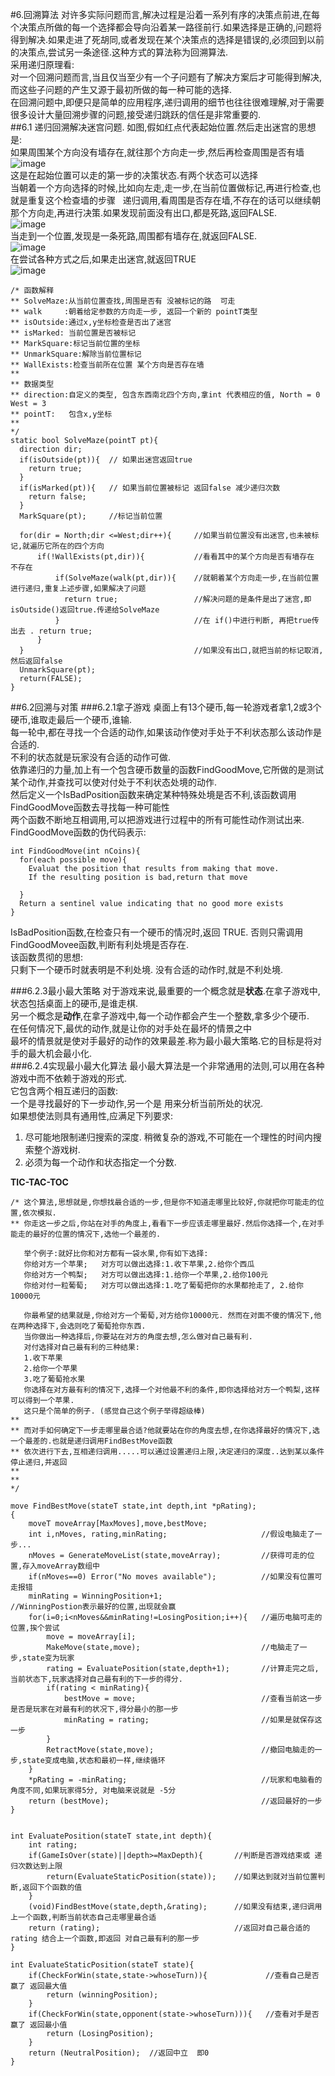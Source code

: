#6.回溯算法
对许多实际问题而言,解决过程是沿着一系列有序的决策点前进,在每个决策点所做的每一个选择都会导向沿着某一路径前行.如果选择是正确的,问题将得到解决.如果走进了死胡同,或者发现在某个决策点的选择是错误的,必须回到以前的决策点,尝试另一条途径.这种方式的算法称为回溯算法.  
采用递归原理看:  
对一个回溯问题而言,当且仅当至少有一个子问题有了解决方案后才可能得到解决,而这些子问题的产生又源于最初所做的每一种可能的选择.  
在回溯问题中,即便只是简单的应用程序,递归调用的细节也往往很难理解,对于需要很多设计大量回溯步骤的问题,接受递归跳跃的信任是非常重要的.  
##6.1 递归回溯解决迷宫问题.
如图,假如红点代表起始位置.然后走出迷宫的思想是:  
如果周围某个方向没有墙存在,就往那个方向走一步,然后再检查周围是否有墙  
![image](https://github.com/nightriain/c/blob/master/mg.jpg)  
这是在起始位置可以走的第一步的决策状态.有两个状态可以选择  
当朝着一个方向选择的时候,比如向左走,走一步,在当前位置做标记,再进行检查,也就是重复这个检查墙的步骤  
递归调用,看周围是否存在墙,不存在的话可以继续朝那个方向走,再进行决策.如果发现前面没有出口,都是死路,返回FALSE.  
![image](https://github.com/nightriain/c/blob/master/mg1.jpg)  
当走到一个位置,发现是一条死路,周围都有墙存在,就返回FALSE.  
![image](https://github.com/nightriain/c/blob/master/mg2.jpg)  
在尝试各种方式之后,如果走出迷宫,就返回TRUE  
![image](https://github.com/nightriain/c/blob/master/mg3.jpg)  

  
```
/* 函数解释  
** SolveMaze:从当前位置查找,周围是否有 没被标记的路  可走
** walk     :朝着给定参数的方向走一步, 返回一个新的 pointT类型
** isOutside:通过x,y坐标检查是否出了迷宫
** isMarked: 当前位置是否被标记
** MarkSquare:标记当前位置的坐标 
** UnmarkSquare:解除当前位置标记
** WallExists:检查当前所在位置 某个方向是否存在墙
**
** 数据类型  
** direction:自定义的类型, 包含东西南北四个方向,拿int 代表相应的值, North = 0 West = 3
** pointT:   包含x,y坐标
** 
*/
static bool SolveMaze(pointT pt){
  direction dir;
  if(isOutside(pt)){  // 如果出迷宫返回true
    return true;
  }
  if(isMarked(pt)){   // 如果当前位置被标记 返回false 减少递归次数
    return false;
  }
  MarkSquare(pt);     //标记当前位置
                                       
  for(dir = North;dir <=West;dir++){     //如果当前位置没有出迷宫,也未被标记,就遍历它所在的四个方向
      if(!WallExists(pt,dir)){           //看看其中的某个方向是否有墙存在 不存在
          if(SolveMaze(walk(pt,dir)){    //就朝着某个方向走一步,在当前位置进行递归,重复上述步骤,如果解决了问题
            return true;                 //解决问题的是条件是出了迷宫,即isOutside()返回true.传递给SolveMaze
          }                              //在 if()中进行判断, 再把true传出去 . return true;
      }
  }                                      //如果没有出口,就把当前的标记取消,然后返回false
  UnmarkSquare(pt);                     
  return(FALSE);
}

```
##6.2回溯与对策
###6.2.1拿子游戏
桌面上有13个硬币,每一轮游戏者拿1,2或3个硬币,谁取走最后一个硬币,谁输.  
每一轮中,都在寻找一个合适的动作,如果该动作使对手处于不利状态那么该动作是合适的.  
不利的状态就是玩家没有合适的动作可做.  
依靠递归的力量,加上有一个包含硬币数量的函数FindGoodMove,它所做的是测试某个动作,并查找可以使对付处于不利状态处境的动作.  
然后定义一个IsBadPosition函数来确定某种特殊处境是否不利,该函数调用FindGoodMove函数去寻找每一种可能性  
两个函数不断地互相调用,可以把游戏进行过程中的所有可能性动作测试出来.  
FindGoodMove函数的伪代码表示:
```
int FindGoodMove(int nCoins){
  for(each possible move){
    Evaluat the position that results from making that move.
    If the resulting position is bad,return that move
  
  }
  Return a sentinel value indicating that no good more exists
}

```
IsBadPosition函数,在检查只有一个硬币的情况时,返回 TRUE. 否则只需调用FindGoodMovee函数,判断有利处境是否存在.  
该函数贯彻的思想:  
只剩下一个硬币时就表明是不利处境. 没有合适的动作时,就是不利处境.  

###6.2.3最小最大策略
对于游戏来说,最重要的一个概念就是**状态**.在拿子游戏中,状态包括桌面上的硬币,是谁走棋.  
另一个概念是**动作**,在拿子游戏中,每一个动作都会产生一个整数,拿多少个硬币.  
在任何情况下,最优的动作,就是让你的对手处在最坏的情景之中  
最坏的情景就是使对手最好的动作的效果最差.称为最小最大策略.它的目标是将对手的最大机会最小化.  
###6.2.4实现最小最大化算法
最小最大算法是一个非常通用的法则,可以用在各种游戏中而不依赖于游戏的形式.  
它包含两个相互递归的函数:  
一个是寻找最好的下一步动作,另一个是 用来分析当前所处的状况.  
如果想使法则具有通用性,应满足下列要求:  
1. 尽可能地限制递归搜索的深度. 稍微复杂的游戏,不可能在一个理性的时间内搜索整个游戏树.  
2. 必须为每一个动作和状态指定一个分数.  
  
**TIC-TAC-TOC**  
```
/* 这个算法,思想就是,你想找最合适的一步,但是你不知道走哪里比较好,你就把你可能走的位置,依次模拟.
** 你走这一步之后,你站在对手的角度上,看看下一步应该走哪里最好.然后你选择一个,在对手能走的最好的位置的情况下,选他一个最差的.  
   
   举个例子:就好比你和对方都有一袋水果,你有如下选择:
   你给对方一个苹果;   对方可以做出选择:1.收下苹果,2.给你个西瓜
   你给对方一个鸭梨;   对方可以做出选择:1.给你一个苹果,2.给你100元
   你给对付一粒葡萄;   对方可以做出选择:1.吃了葡萄把你的水果都抢走了, 2.给你10000元
   
   你最希望的结果就是,你给对方一个葡萄,对方给你10000元. 然而在对面不傻的情况下,他在两种选择下,会选则吃了葡萄抢你东西.
   当你做出一种选择后,你要站在对方的角度去想,怎么做对自己最有利.
   对付选择对自己最有利的三种结果:
   1.收下苹果
   2.给你一个苹果
   3.吃了葡萄抢水果
   你选择在对方最有利的情况下,选择一个对他最不利的条件,即你选择给对方一个鸭梨,这样可以得到一个苹果.
   这只是个简单的例子. (感觉自己这个例子举得超级棒)
** 
** 而对手如何确定下一步走哪里最合适?他就要站在你的角度去想,在你选择最好的情况下,选一个最差的.也就是递归调用FindBestMove函数
** 依次进行下去,互相递归调用.....可以通过设置递归上限,决定递归的深度..达到某以条件停止递归,并返回
** 
** 
*/ 

move FindBestMove(stateT state,int depth,int *pRating);
{   
    moveT moveArray[MaxMoves],move,bestMove;
    int i,nMoves, rating,minRating;                     //假设电脑走了一步...
    nMoves = GenerateMoveList(state,moveArray);         //获得可走的位置,存入moveArray数组中
    if(nMoves==0) Error("No moves available");          //如果没有位置可走报错
    minRating = WinningPosition+1;                      //WinningPostion表示最好的位置,出现就会赢
    for(i=0;i<nMoves&&minRating!=LosingPosition;i++){   //遍历电脑可走的位置,挨个尝试
        move = moveArray[i];
        MakeMove(state,move);                           //电脑走了一步,state变为玩家
        rating = EvaluatePosition(state,depth+1);       //计算走完之后,当前状态下,玩家选择对自己最有利的下一步的得分. 
        if(rating < minRating){
            bestMove = move;                            //查看当前这一步是否是玩家在对最有利的状况下,得分最小的那一步
            minRating = rating;                         //如果是就保存这一步
        }
        RetractMove(state,move);                        //撤回电脑走的一步,state变成电脑,状态和最初一样,继续循环
    }
    *pRating = -minRating;                              //玩家和电脑看的角度不同,如果玩家得5分, 对电脑来说就是 -5分
    return (bestMove);                                  //返回最好的一步
}


int EvaluatePosition(stateT state,int depth){
    int rating;
    if(GameIsOver(state)||depth>=MaxDepth){       //判断是否游戏结束或 递归次数达到上限
        return(EvaluateStaticPosition(state));    //如果达到就对当前位置判断,返回下个函数的值
    }
    (void)FindBestMove(state,depth,&rating);      //如果没有结束,递归调用上一个函数,判断当前状态自己走哪里最合适
    return (rating);                              //返回对自己最合适的  rating 结合上一个函数,即返回 对自己最有利的那一步
}

int EvaluateStaticPosition(stateT state){
    if(CheckForWin(state,state->whoseTurn)){             //查看自己是否赢了 返回最大值
        return (winningPosition);
    }
    if(CheckForWin(state,opponent(state->whoseTurn))){   //查看对手是否赢了 返回最小值
        return (LosingPosition);
    }
    return (NeutralPosition);  //返回中立  即0
}
```


